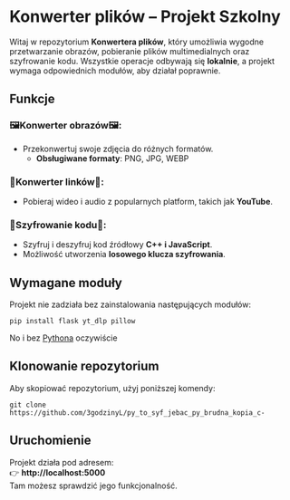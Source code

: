 # Konwerter plików – Projekt Szkolny

Witaj w repozytorium **Konwertera plików**, który umożliwia wygodne przetwarzanie obrazów, pobieranie plików multimedialnych oraz szyfrowanie kodu. Wszystkie operacje odbywają się **lokalnie**, a projekt wymaga odpowiednich modułów, aby działał poprawnie.

## Funkcje

### 🖼️Konwerter obrazów🖼️:
- Przekonwertuj swoje zdjęcia do różnych formatów.  
  - **Obsługiwane formaty**: PNG, JPG, WEBP  

### 🧷Konwerter linków🧷:
- Pobieraj wideo i audio z popularnych platform, takich jak **YouTube**.  

### 🧩Szyfrowanie kodu🧩:
- Szyfruj i deszyfruj kod źródłowy **C++ i JavaScript**.
- Możliwość utworzenia **losowego klucza szyfrowania**.

## Wymagane moduły
Projekt nie zadziała bez zainstalowania następujących modułów:
```
pip install flask yt_dlp pillow
```
No i bez [Pythona](https://www.python.org/downloads/) oczywiście

## Klonowanie repozytorium
Aby skopiować repozytorium, użyj poniższej komendy:
```
git clone https://github.com/3godzinyL/py_to_syf_jebac_py_brudna_kopia_c-
```
## Uruchomienie
Projekt działa pod adresem:  
👉 **http://localhost:5000**  
Tam możesz sprawdzić jego funkcjonalność.
